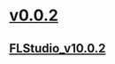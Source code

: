 # [v0.0.2](https://github.com/littleflute/software1/edit/master/README.md)
## [FLStudio_v10.0.2](https://github.com/littleflute/software1/releases/download/FLStudio10/FL.Studio.v10.0.2.rar)
